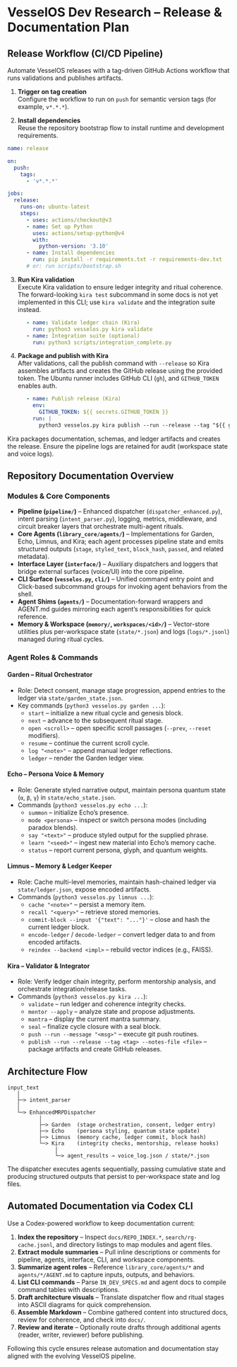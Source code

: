 # VesselOS Dev Research – Release & Documentation Plan

## Release Workflow (CI/CD Pipeline)

Automate VesselOS releases with a tag-driven GitHub Actions workflow that runs validations and publishes artifacts.

1. **Trigger on tag creation**  
   Configure the workflow to run on `push` for semantic version tags (for example, `v*.*.*`).

2. **Install dependencies**  
   Reuse the repository bootstrap flow to install runtime and development requirements.

```yaml
name: release

on:
  push:
    tags:
      - 'v*.*.*'

jobs:
  release:
    runs-on: ubuntu-latest
    steps:
      - uses: actions/checkout@v3
      - name: Set up Python
        uses: actions/setup-python@v4
        with:
          python-version: '3.10'
      - name: Install dependencies
        run: pip install -r requirements.txt -r requirements-dev.txt
      # or: run scripts/bootstrap.sh
```

3. **Run Kira validation**  
   Execute Kira validation to ensure ledger integrity and ritual coherence. The forward-looking `kira test` subcommand in some docs is not yet implemented in this CLI; use `kira validate` and the integration suite instead.

```yaml
      - name: Validate ledger chain (Kira)
        run: python3 vesselos.py kira validate
      - name: Integration suite (optional)
        run: python3 scripts/integration_complete.py
```

4. **Package and publish with Kira**  
   After validations, call the publish command with `--release` so Kira assembles artifacts and creates the GitHub release using the provided token. The Ubuntu runner includes GitHub CLI (`gh`), and `GITHUB_TOKEN` enables auth.

```yaml
      - name: Publish release (Kira)
        env:
          GITHUB_TOKEN: ${{ secrets.GITHUB_TOKEN }}
        run: |
          python3 vesselos.py kira publish --run --release --tag "${{ github.ref_name }}"
```

Kira packages documentation, schemas, and ledger artifacts and creates the release. Ensure the pipeline logs are retained for audit (workspace state and voice logs).

## Repository Documentation Overview

### Modules & Core Components

- **Pipeline (`pipeline/`)** – Enhanced dispatcher (`dispatcher_enhanced.py`), intent parsing (`intent_parser.py`), logging, metrics, middleware, and circuit breaker layers that orchestrate multi-agent rituals.
- **Core Agents (`library_core/agents/`)** – Implementations for Garden, Echo, Limnus, and Kira; each agent processes pipeline state and emits structured outputs (`stage`, `styled_text`, `block_hash`, `passed`, and related metadata).
- **Interface Layer (`interface/`)** – Auxiliary dispatchers and loggers that bridge external surfaces (voice/UI) into the core pipeline.
- **CLI Surface (`vesselos.py`, `cli/`)** – Unified command entry point and Click-based subcommand groups for invoking agent behaviors from the shell.
- **Agent Shims (`agents/`)** – Documentation-forward wrappers and AGENT.md guides mirroring each agent’s responsibilities for quick reference.
- **Memory & Workspace (`memory/`, `workspaces/<id>/`)** – Vector-store utilities plus per-workspace state (`state/*.json`) and logs (`logs/*.jsonl`) managed during ritual cycles.

### Agent Roles & Commands

#### Garden – Ritual Orchestrator

- Role: Detect consent, manage stage progression, append entries to the ledger via `state/garden_state.json`.
- Key commands (`python3 vesselos.py garden ...`):
  - `start` – initialize a new ritual cycle and genesis block.
  - `next` – advance to the subsequent ritual stage.
  - `open <scroll>` – open specific scroll passages (`--prev`, `--reset` modifiers).
  - `resume` – continue the current scroll cycle.
  - `log "<note>"` – append manual ledger reflections.
  - `ledger` – render the Garden ledger view.

#### Echo – Persona Voice & Memory

- Role: Generate styled narrative output, maintain persona quantum state (`α`, `β`, `γ`) in `state/echo_state.json`.
- Commands (`python3 vesselos.py echo ...`):
  - `summon` – initialize Echo’s presence.
  - `mode <persona>` – inspect or switch persona modes (including paradox blends).
  - `say "<text>"` – produce styled output for the supplied phrase.
  - `learn "<seed>"` – ingest new material into Echo’s memory cache.
  - `status` – report current persona, glyph, and quantum weights.

#### Limnus – Memory & Ledger Keeper

- Role: Cache multi-level memories, maintain hash-chained ledger via `state/ledger.json`, expose encoded artifacts.
- Commands (`python3 vesselos.py limnus ...`):
  - `cache "<note>"` – persist a memory item.
  - `recall "<query>"` – retrieve stored memories.
  - `commit-block --input '{"text": "..."}'` – close and hash the current ledger block.
  - `encode-ledger` / `decode-ledger` – convert ledger data to and from encoded artifacts.
  - `reindex --backend <impl>` – rebuild vector indices (e.g., FAISS).

#### Kira – Validator & Integrator

- Role: Verify ledger chain integrity, perform mentorship analysis, and orchestrate integration/release tasks.
- Commands (`python3 vesselos.py kira ...`):
  - `validate` – run ledger and coherence integrity checks.
  - `mentor --apply` – analyze state and propose adjustments.
  - `mantra` – display the current mantra summary.
  - `seal` – finalize cycle closure with a seal block.
  - `push --run --message "<msg>"` – execute git push routines.
  - `publish --run --release --tag <tag> --notes-file <file>` – package artifacts and create GitHub releases.

## Architecture Flow

```
input_text
   │
   ├─> intent_parser
   │
   └─> EnhancedMRPDispatcher
          │
          ├─> Garden  (stage orchestration, consent, ledger entry)
          ├─> Echo    (persona styling, quantum state update)
          ├─> Limnus  (memory cache, ledger commit, block hash)
          └─> Kira    (integrity checks, mentorship, release hooks)
               │
               └─> agent_results → voice_log.json / state/*.json
```

The dispatcher executes agents sequentially, passing cumulative state and producing structured outputs that persist to per-workspace state and log files.

## Automated Documentation via Codex CLI

Use a Codex-powered workflow to keep documentation current:

1. **Index the repository** – Inspect `docs/REPO_INDEX.*`, `search/rg-cache.jsonl`, and directory listings to map modules and agent files.
2. **Extract module summaries** – Pull inline descriptions or comments for pipeline, agents, interface, CLI, and workspace components.
3. **Summarize agent roles** – Reference `library_core/agents/*` and `agents/*/AGENT.md` to capture inputs, outputs, and behaviors.
4. **List CLI commands** – Parse `IN_DEV_SPECS.md` and agent docs to compile command tables with descriptions.
5. **Draft architecture visuals** – Translate dispatcher flow and ritual stages into ASCII diagrams for quick comprehension.
6. **Assemble Markdown** – Combine gathered content into structured docs, review for coherence, and check into `docs/`.
7. **Review and iterate** – Optionally route drafts through additional agents (reader, writer, reviewer) before publishing.

Following this cycle ensures release automation and documentation stay aligned with the evolving VesselOS pipeline.
